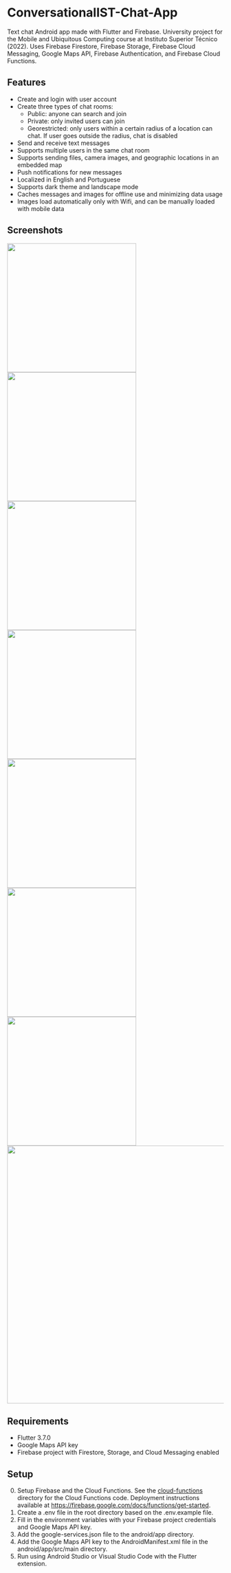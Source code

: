 # ConversationalIST-Chat-App

Text chat Android app made with Flutter and Firebase. University project for the Mobile and Ubiquitous Computing course at Instituto Superior Técnico (2022). Uses Firebase Firestore, Firebase Storage, Firebase Cloud Messaging, Google Maps API, Firebase Authentication, and Firebase Cloud Functions.

## Features

- Create and login with user account
- Create three types of chat rooms:
  - Public: anyone can search and join
  - Private: only invited users can join
  - Georestricted: only users within a certain radius of a location can chat. If user goes outside the radius, chat is disabled
- Send and receive text messages
- Supports multiple users in the same chat room
- Supports sending files, camera images, and geographic locations in an embedded map
- Push notifications for new messages
- Localized in English and Portuguese
- Supports dark theme and landscape mode
- Caches messages and images for offline use and minimizing data usage
- Images load automatically only with Wifi, and can be manually loaded with mobile data

## Screenshots

<div>
    <img src="screenshots/login.png" width="300">
    <img src="screenshots/chat.png" width="300">
</div>

<div>
    <img src="screenshots/file.png" width="300">
    <img src="screenshots/geo-list.png" width="300">
</div>

<div>
    <img src="screenshots/geo-room.png" width="300">
    <img src="screenshots/search.png" width="300">
</div>

<div>
    <img src="screenshots/dark.png" width="300">
    <img src="screenshots/portrait.png" width="600">
</div>

## Requirements

- Flutter 3.7.0
- Google Maps API key
- Firebase project with Firestore, Storage, and Cloud Messaging enabled

## Setup

0. Setup Firebase and the Cloud Functions. See the [cloud-functions](cloud-functions) directory for the Cloud Functions code. Deployment instructions available at <https://firebase.google.com/docs/functions/get-started>.
1. Create a .env file in the root directory based on the .env.example file.
2. Fill in the environment variables with your Firebase project credentials and Google Maps API key.
3. Add the google-services.json file to the android/app directory.
4. Add the Google Maps API key to the AndroidManifest.xml file in the android/app/src/main directory.
5. Run using Android Studio or Visual Studio Code with the Flutter extension.
